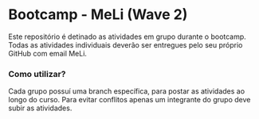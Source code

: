# Bootcamp - MeLi (Wave 2)


Este repositório é detinado as atividades em grupo durante o bootcamp.
Todas as atividades individuais deverão ser entregues pelo seu próprio GitHub com email MeLi.


### Como utilizar?


Cada grupo possuí uma branch específica, para postar as atividades ao longo do curso. 
Para evitar conflitos apenas um integrante do grupo deve subir as atividades.

